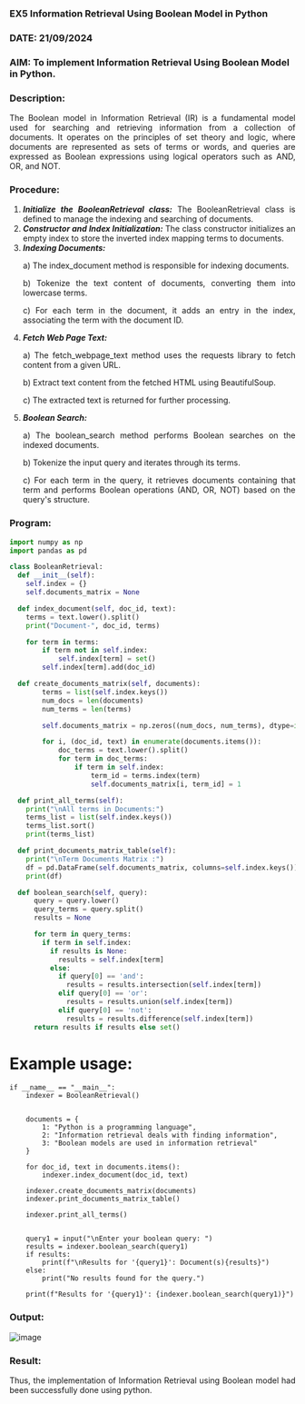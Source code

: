 ### EX5 Information Retrieval Using Boolean Model in Python
### DATE: 21/09/2024
### AIM: To implement Information Retrieval Using Boolean Model in Python.
### Description:
<div align = "justify">
The Boolean model in Information Retrieval (IR) is a fundamental model used for searching and retrieving information from a collection of documents. It operates on the principles of set theory and logic, where documents are represented as sets of terms or words, and queries are expressed as Boolean expressions using logical operators such as AND, OR, and NOT.
  
### Procedure:
1. ***Initialize the BooleanRetrieval class:*** The BooleanRetrieval class is defined to manage the indexing and searching of documents.
2. ***Constructor and Index Initialization:*** The class constructor initializes an empty index to store the inverted index mapping terms to documents.
3. ***Indexing Documents:***
    <p> a) The index_document method is responsible for indexing documents.
    <p> b) Tokenize the text content of documents, converting them into lowercase terms.
    <p> c) For each term in the document, it adds an entry in the index, associating the term with the document ID. </p>
4. ***Fetch Web Page Text:***
    <p>a) The fetch_webpage_text method uses the requests library to fetch content from a given URL.
    <p>b) Extract text content from the fetched HTML using BeautifulSoup.
    <p>c) The extracted text is returned for further processing.
5. ***Boolean Search:***
    <p>a) The boolean_search method performs Boolean searches on the indexed documents.
    <p>b) Tokenize the input query and iterates through its terms.
    <p>c) For each term in the query, it retrieves documents containing that term and performs Boolean operations (AND, OR, NOT) based on the query's structure.

### Program:
```python
import numpy as np
import pandas as pd

class BooleanRetrieval:
  def __init__(self):
    self.index = {}
    self.documents_matrix = None

  def index_document(self, doc_id, text):
    terms = text.lower().split()
    print("Document-", doc_id, terms)

    for term in terms:
        if term not in self.index:
            self.index[term] = set()
        self.index[term].add(doc_id)

  def create_documents_matrix(self, documents):
        terms = list(self.index.keys())
        num_docs = len(documents)
        num_terms = len(terms)

        self.documents_matrix = np.zeros((num_docs, num_terms), dtype=int)

        for i, (doc_id, text) in enumerate(documents.items()):
            doc_terms = text.lower().split()
            for term in doc_terms:
                if term in self.index:
                    term_id = terms.index(term)
                    self.documents_matrix[i, term_id] = 1

  def print_all_terms(self):
    print("\nAll terms in Documents:")
    terms_list = list(self.index.keys())
    terms_list.sort()
    print(terms_list)

  def print_documents_matrix_table(self):
    print("\nTerm Documents Matrix :")
    df = pd.DataFrame(self.documents_matrix, columns=self.index.keys())
    print(df)

  def boolean_search(self, query):
      query = query.lower()
      query_terms = query.split()
      results = None

      for term in query_terms:
        if term in self.index:
          if results is None:
            results = self.index[term]
          else:
            if query[0] == 'and':
              results = results.intersection(self.index[term])
            elif query[0] == 'or':
              results = results.union(self.index[term])
            elif query[0] == 'not':
              results = results.difference(self.index[term])
      return results if results else set()
```
# Example usage:
```
if __name__ == "__main__":
    indexer = BooleanRetrieval()


    documents = {
        1: "Python is a programming language",
        2: "Information retrieval deals with finding information",
        3: "Boolean models are used in information retrieval"
    }

    for doc_id, text in documents.items():
        indexer.index_document(doc_id, text)

    indexer.create_documents_matrix(documents)
    indexer.print_documents_matrix_table()

    indexer.print_all_terms()


    query1 = input("\nEnter your boolean query: ")
    results = indexer.boolean_search(query1)
    if results:
        print(f"\nResults for '{query1}': Document(s){results}")
    else:
        print("No results found for the query.")

    print(f"Results for '{query1}': {indexer.boolean_search(query1)}")
```
### Output:
![image](https://github.com/user-attachments/assets/906bb6f1-4046-48ba-9eaa-7d1be3aba9b9)

### Result:
Thus, the implementation of Information Retrieval using Boolean model had been successfully done using python.
